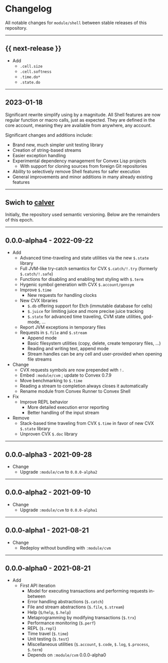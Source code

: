 # Changelog

All notable changes for `module/shell` between stable releases of this
repository.


---


## {{ next-release }}

- Add
    - `.cell.size`
    - `.cell.softness`
    - `.time.do*` 
    - `.state.do`

---


## 2023-01-18

Significant rewrite simplify using by a magnitude. All Shell features are now
regular function or macro calls, just as expected. They are defined in the core
account, meaning they are available from anywhere, any account.

Significant changes and additions include:

- Brand new, much simpler unit testing library
- Creation of string-based streams
- Easier exception handling
- Experimental dependency management for Convex Lisp projects
    - With support for cloning sources from foreign Git repositories 
- Ability to selectively remove Shell features for safer execution
- General improvements and minor additions in many already existing features


---


## Swich to [calver](https://calver.org)

Initially, the repository used semantic versioning. Below are the remainders of
this epoch.


---


## 0.0.0-alpha4 - 2022-09-22

- Add
    - Advanced time-traveling and state utilities via the new `$.state` library
    - Full JVM-like try-catch semantics for CVX `$.catch/!.try` (formerly `$.catch/!.safe`)
    - Functions for disabling and enabling text styling with `$.term`
    - Hygenic symbol generation with CVX `$.account/gensym`
    - Improve `$.time`
        - New requests for handling clocks
    - New CVX libraries
        - `$.db` offering support for Etch (immutable database for cells)
        - `$.juice` for limiting juice and more precise juice tracking
        - `$.state` for advanced time traveling, CVM state utilities, god-mode, ...
    - Report JVM exceptions in temporary files
    - Requests in `$.file` and `$.stream`
        - Append mode
        - Basic filesystem utilities (copy, delete, create temporary files, ...)
        - Reading and writing text, append mode
        - Stream handles can be any cell and user-provided when opening file streams
- Change
    - CVX requests symbols are now prepended with `!.`
    - Embed `:module/cvm` ; update to Convex 0.7.9
    - Move benchmarking to `$.time`
    - Reading a stream to completion always closes it automatically
    - Rename module from Convex Runner to Convex Shell
- Fix
    - Improve REPL behavior
        - More detailed execution error reporting
        - Better handling of the input stream
- Remove
    - Stack-based time traveling from CVX `$.time` in favor of new CVX `$.state` library
    - Unproven CVX `$.doc` library


---


## 0.0.0-alpha3 - 2021-09-28

- Change
    - Upgrade `:module/cvm` to `0.0.0-alpha2`


---


## 0.0.0-alpha2 - 2021-09-10

- Change
    - Upgrade `:module/cvm` to `0.0.0-alpha1`


---


## 0.0.0-alpha1 - 2021-08-21

- Change
    - Redeploy without bundling with `:module/cvm`


---


## 0.0.0-alpha0 - 2021-08-21

- Add
    - First API iteration
        - Model for executing transactions and performing requests in-between
        - Error handling abstractions (`$.catch`)
        - File and stream abstractions (`$.file`, `$.stream`)
        - Help (`$/help`, `$.help`)
        - Metaprogramming by modifying transactions (`$.trx`)
        - Performance monitoring (`$.perf`)
        - REPL (`$.repl`)
        - Time travel (`$.time`)
        - Unit testing (`$.test`)
        - Miscellaneous utilities (`$.account`, `$.code`, `$.log`, `$.process`, `$.term`)
        - Depends on `:module/cvm` 0.0.0-alpha0
